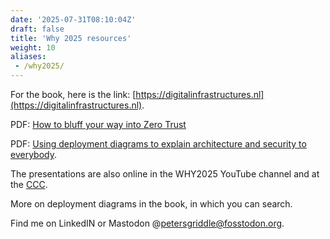 ```yaml
---
date: '2025-07-31T08:10:04Z'
draft: false
title: 'Why 2025 resources'
weight: 10
aliases:
 - /why2025/
---
```


For the book, here is the link: [https://digitalinfrastructures.nl](https://digitalinfrastructures.nl).

PDF: [How to bluff your way into Zero Trust](/How-to-bluff-ZT-WHY2025.pdf)

PDF: [Using deployment diagrams to explain architecture and security to everybody](Diagrams-that-communicate).

The presentations are also online in the WHY2025 YouTube channel and at the [CCC](https://media.ccc.de/b/conferences/camp-NL/why2025).

More on deployment diagrams in the book, in which you can search.

Find me on LinkedIN or Mastodon @petersgriddle@fosstodon.org.